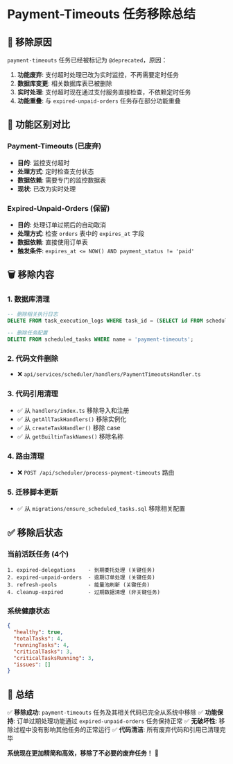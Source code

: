 # Payment-Timeouts 任务移除总结

## 📝 移除原因

`payment-timeouts` 任务已经被标记为 `@deprecated`，原因：
1. **功能废弃**: 支付超时处理已改为实时监控，不再需要定时任务
2. **数据库变更**: 相关数据库表已被删除
3. **实时处理**: 支付超时现在通过支付服务直接检查，不依赖定时任务
4. **功能重叠**: 与 `expired-unpaid-orders` 任务存在部分功能重叠

## 🔄 功能区别对比

### Payment-Timeouts (已废弃)
- **目的**: 监控支付超时
- **处理方式**: 定时检查支付状态
- **数据依赖**: 需要专门的监控数据表
- **现状**: 已改为实时处理

### Expired-Unpaid-Orders (保留)
- **目的**: 处理订单过期后的自动取消
- **处理方式**: 检查 `orders` 表中的 `expires_at` 字段
- **数据依赖**: 直接使用订单表
- **触发条件**: `expires_at <= NOW() AND payment_status != 'paid'`

## 🗑️ 移除内容

### 1. 数据库清理
```sql
-- 删除相关执行日志
DELETE FROM task_execution_logs WHERE task_id = (SELECT id FROM scheduled_tasks WHERE name = 'payment-timeouts');

-- 删除任务配置
DELETE FROM scheduled_tasks WHERE name = 'payment-timeouts';
```

### 2. 代码文件删除
- ❌ `api/services/scheduler/handlers/PaymentTimeoutsHandler.ts`

### 3. 代码引用清理
- ✅ 从 `handlers/index.ts` 移除导入和注册
- ✅ 从 `getAllTaskHandlers()` 移除实例化
- ✅ 从 `createTaskHandler()` 移除 case
- ✅ 从 `getBuiltinTaskNames()` 移除名称

### 4. 路由清理
- ❌ `POST /api/scheduler/process-payment-timeouts` 路由

### 5. 迁移脚本更新
- ✅ 从 `migrations/ensure_scheduled_tasks.sql` 移除相关配置

## ✅ 移除后状态

### 当前活跃任务 (4个)
```
1. expired-delegations    - 到期委托处理 (关键任务)
2. expired-unpaid-orders  - 逾期订单处理 (关键任务) 
3. refresh-pools          - 能量池刷新 (关键任务)
4. cleanup-expired        - 过期数据清理 (非关键任务)
```

### 系统健康状态
```json
{
  "healthy": true,
  "totalTasks": 4,
  "runningTasks": 4,
  "criticalTasks": 3,
  "criticalTasksRunning": 3,
  "issues": []
}
```

## 🎯 总结

✅ **移除成功**: `payment-timeouts` 任务及其相关代码已完全从系统中移除
✅ **功能保持**: 订单过期处理功能通过 `expired-unpaid-orders` 任务保持正常
✅ **无破坏性**: 移除过程中没有影响其他任务的正常运行
✅ **代码清洁**: 所有废弃代码和引用已清理完毕

**系统现在更加精简和高效，移除了不必要的废弃任务！** 🎉
